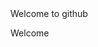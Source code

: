 <html>
<head></head>
<body>
<label> Welcome to github</label>
  
<label> Welcome </label>
</body>


<html>

